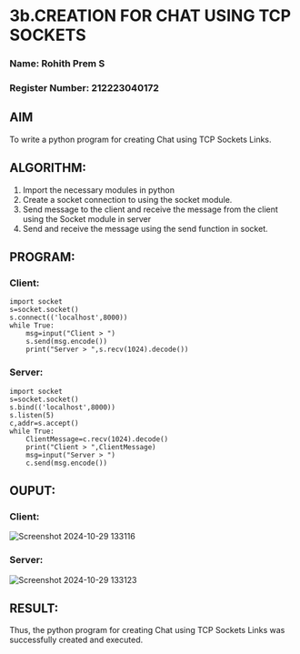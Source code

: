 # 3b.CREATION FOR CHAT USING TCP SOCKETS
### Name: Rohith Prem S
### Register Number: 212223040172
## AIM
To write a python program for creating Chat using TCP Sockets Links.

## ALGORITHM:
1. Import the necessary modules in python
2. Create a socket connection to using the socket module.
3. Send message to the client and receive the message from the client using the Socket module in
 server
4. Send and receive the message using the send function in socket.

## PROGRAM:
### Client:
```
import socket
s=socket.socket()
s.connect(('localhost',8000))
while True:
    msg=input("Client > ")
    s.send(msg.encode())
    print("Server > ",s.recv(1024).decode())
```
### Server:
```
import socket
s=socket.socket()
s.bind(('localhost',8000))
s.listen(5)
c,addr=s.accept()
while True:
    ClientMessage=c.recv(1024).decode()
    print("Client > ",ClientMessage)
    msg=input("Server > ")
    c.send(msg.encode())
```
## OUPUT:
### Client:
![Screenshot 2024-10-29 133116](https://github.com/user-attachments/assets/684ddd9a-687a-4de1-a334-90b60243f54f)

### Server:
![Screenshot 2024-10-29 133123](https://github.com/user-attachments/assets/1f4ba714-964d-4453-b964-f93c39a526a0)

## RESULT:
Thus, the python program for creating Chat using TCP Sockets Links was successfully created and executed.
